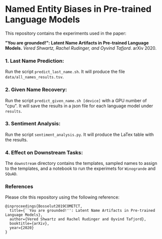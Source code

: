 # Named Entity Biases in Pre-trained Language Models

This repository contains the experiments used in the paper:

**"You are grounded!": Latent Name Artifacts in Pre-trained Language Models.** *Vered Shwartz, Rachel Rudinger, and Oyvind Tafjord*. arXiv 2020. 

### 1. Last Name Prediction:

Run the script `predict_last_name.sh`. It will produce the file `data/all_names_results.tsv`. 

### 2. Given Name Recovery:

Run the script `predict_given_name.sh [device]` with a GPU number of "cpu". It will save the results in a json file for each language model under `results`.

### 3. Sentiment Analysis:

Run the script `sentiment_analysis.py`. It will produce the LaTex table with the results. 

### 4. Effect on Downstream Tasks:

The `downstream` directory contains the templates, sampled names to assign to the templates, and a notebook to run the experimets for `Winogrande` and `SQuAD`. 


### References 

Please cite this repository using the following reference:

```
@inproceedings{Bosselut2019COMETCT,
  title={``You are grounded!'': Latent Name Artifacts in Pre-trained Language Models},
  author={Vered Shwartz and Rachel Rudinger and Oyvind Tafjord},
  booktitle={arXiv},
  year={2020}
}
```
